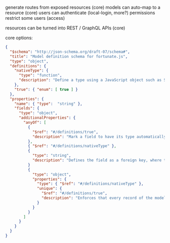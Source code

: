 generate routes from exposed resources (core)
models can auto-map to a resource (core)
users can authenticate (local-login, more?)
permissions restrict some users (access)

resources can be turned into REST / GraphQL APIs (core)

core options:

```json
{
  "$schema": "http://json-schema.org/draft-07/schema#",
  "title": "Model definition schema for fortunate.js",
  "type": "object",
  "definitions": {
    "nativeType": {
      "type": "function",
      "description": "Define a type using a JavaScript object such as String, Number, or Boolean. (They are technically functions)."
    },
    "true": { "enum": [ true ] }
  },
  "properties": {
    "name": { "type":  "string" },
    "fields": {
      "type": "object",
      "additionalProperties": {
        "anyOf": [
          {
            "$ref": "#/definitions/true",
            "description": "Mark a field to have its type automatically determined and possibly attach a plugin."
          },
          { "$ref": "#/definitions/nativeType" },
          {
            "type": "string",
            "description": "Defines the field as a foreign key, where the value is the name of the linked model"
          }
          {
            "type": "object",
            "properties": {
              "type": { "$ref": "#/definitions/nativeType" },
              "unique": {
                "$ref": "#/definitions/true",
                "description": "Enforces that every record of the model should have a different value for the given field"
              }
            }
          }
        ]
      }
    }
  }
}
```
